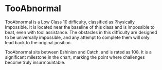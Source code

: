 # TooAbnormal

TooAbnormal is a Low Class 10 difficulty, classified as Physically Impossible. It is located near the baseline of this class and is impossible to beat, even with tool assistance. The obstacles in this difficulty are designed to be universally impossible, and any attempt to complete them will only lead back to the original position.

TooAbnormal sits between Eshinion and Catch, and is rated as 108. It is a significant milestone in the chart, marking the point where challenges become truly insurmountable.